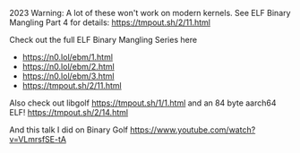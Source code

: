 2023 Warning: A lot of these won't work on modern kernels. See ELF Binary Mangling Part 4 for details: https://tmpout.sh/2/11.html

Check out the full ELF Binary Mangling Series here

- https://n0.lol/ebm/1.html
- https://n0.lol/ebm/2.html
- https://n0.lol/ebm/3.html
- https://tmpout.sh/2/11.html

Also check out libgolf https://tmpout.sh/1/1.html and an 84 byte aarch64 ELF! https://tmpout.sh/2/14.html 

And this talk I did on Binary Golf https://www.youtube.com/watch?v=VLmrsfSE-tA 
